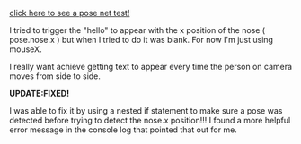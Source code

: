 [click here to see a pose net test!](https://jackieliiu.github.io/CODEWORDS/Week09/PoseNet101/)

I tried to trigger the "hello" to appear with the x position of the nose ( pose.nose.x ) but when I tried to do it was blank. 
For now I'm just using mouseX. 

I really want achieve getting text to appear every time the person on camera moves from side to side.

**UPDATE:FIXED!**

I was able to fix it by using a nested if statement to make sure a pose was detected before trying to detect the nose.x position!!! I found a more helpful error message in the console log that pointed that out for me.
